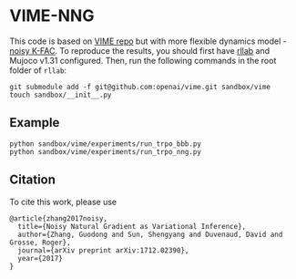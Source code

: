
# VIME-NNG

This code is based on [VIME repo](https://github.com/openai/vime) but with more flexible dynamics model - [noisy K-FAC](https://arxiv.org/pdf/1712.02390.pdf). To reproduce the results, you should first have [rllab](https://github.com/rllab/rllab) and Mujoco v1.31 configured. Then, run the following commands in the root folder of `rllab`:

```
git submodule add -f git@github.com:openai/vime.git sandbox/vime
touch sandbox/__init__.py
```

## Example
```
python sandbox/vime/experiments/run_trpo_bbb.py
python sandbox/vime/experiments/run_trpo_nng.py
```


## Citation
To cite this work, please use

```
@article{zhang2017noisy,
  title={Noisy Natural Gradient as Variational Inference},
  author={Zhang, Guodong and Sun, Shengyang and Duvenaud, David and Grosse, Roger},
  journal={arXiv preprint arXiv:1712.02390},
  year={2017}
}
```
